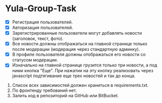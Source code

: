# Yula-Group-Task

- [x] Регистрация пользователей.
 - [x] Авторизация пользователей.
 - [x] Зарегистрированные пользователи могут добавлять новости (заголовок, текст, фото). 
 - [x] Все новости должны отображаться на главной странице только после модерации (модерация через стандартную админку).
- [x] В профиле пользователя должны отображаться его новости со статусом модерации.
- [x] Изначально на главной странице грузится только три новости, а под ними кнопка "Еще". При нажатии на эту кнопку реализовать через javascript подтягивание еще трех новостей и так до конца.

1. Список всех зависимостей должен храниться в requirements.txt.
2. По фронтенду требований нет.
3. Залить код в репозиторий на GitHub или BitBucket.
